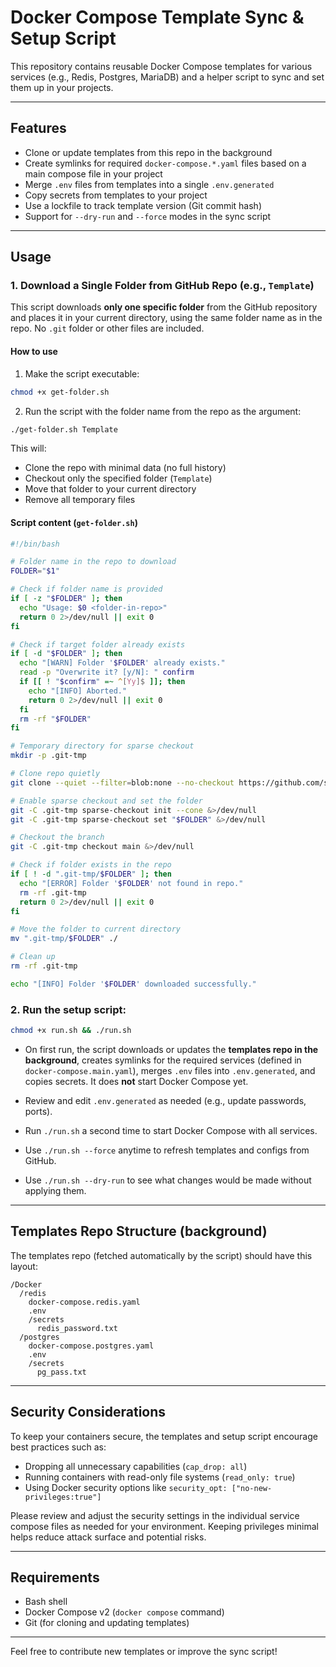 # Docker Compose Template Sync & Setup Script

This repository contains reusable Docker Compose templates for various services (e.g., Redis, Postgres, MariaDB) and a helper script to sync and set them up in your projects.

---

## Features

- Clone or update templates from this repo in the background
- Create symlinks for required `docker-compose.*.yaml` files based on a main compose file in your project
- Merge `.env` files from templates into a single `.env.generated`
- Copy secrets from templates to your project
- Use a lockfile to track template version (Git commit hash)
- Support for `--dry-run` and `--force` modes in the sync script

---

## Usage

### 1. Download a Single Folder from GitHub Repo (e.g., `Template`)

This script downloads **only one specific folder** from the GitHub repository and places it in your current directory, using the same folder name as in the repo. No `.git` folder or other files are included.

#### How to use

1. Make the script executable:

```bash
chmod +x get-folder.sh
```

2. Run the script with the folder name from the repo as the argument:

```bash
./get-folder.sh Template
```

This will:

- Clone the repo with minimal data (no full history)  
- Checkout only the specified folder (`Template`)  
- Move that folder to your current directory  
- Remove all temporary files  

#### Script content (`get-folder.sh`)

```bash
#!/bin/bash

# Folder name in the repo to download
FOLDER="$1"

# Check if folder name is provided
if [ -z "$FOLDER" ]; then
  echo "Usage: $0 <folder-in-repo>"
  return 0 2>/dev/null || exit 0
fi

# Check if target folder already exists
if [ -d "$FOLDER" ]; then
  echo "[WARN] Folder '$FOLDER' already exists."
  read -p "Overwrite it? [y/N]: " confirm
  if [[ ! "$confirm" =~ ^[Yy]$ ]]; then
    echo "[INFO] Aborted."
    return 0 2>/dev/null || exit 0
  fi
  rm -rf "$FOLDER"
fi

# Temporary directory for sparse checkout
mkdir -p .git-tmp

# Clone repo quietly
git clone --quiet --filter=blob:none --no-checkout https://github.com/saervices/Docker.git .git-tmp &>/dev/null

# Enable sparse checkout and set the folder
git -C .git-tmp sparse-checkout init --cone &>/dev/null
git -C .git-tmp sparse-checkout set "$FOLDER" &>/dev/null

# Checkout the branch
git -C .git-tmp checkout main &>/dev/null

# Check if folder exists in the repo
if [ ! -d ".git-tmp/$FOLDER" ]; then
  echo "[ERROR] Folder '$FOLDER' not found in repo."
  rm -rf .git-tmp
  return 0 2>/dev/null || exit 0
fi

# Move the folder to current directory
mv ".git-tmp/$FOLDER" ./

# Clean up
rm -rf .git-tmp

echo "[INFO] Folder '$FOLDER' downloaded successfully."
```

### 2. Run the setup script:

```bash
chmod +x run.sh && ./run.sh
```

- On first run, the script downloads or updates the **templates repo in the background**, creates symlinks for the required services (defined in `docker-compose.main.yaml`), merges `.env` files into `.env.generated`, and copies secrets. It does **not** start Docker Compose yet.

- Review and edit `.env.generated` as needed (e.g., update passwords, ports).

- Run `./run.sh` a second time to start Docker Compose with all services.

- Use `./run.sh --force` anytime to refresh templates and configs from GitHub.

- Use `./run.sh --dry-run` to see what changes would be made without applying them.

---

## Templates Repo Structure (background)

The templates repo (fetched automatically by the script) should have this layout:

```
/Docker
  /redis
    docker-compose.redis.yaml
    .env
    /secrets
      redis_password.txt
  /postgres
    docker-compose.postgres.yaml
    .env
    /secrets
      pg_pass.txt
```

---

## Security Considerations

To keep your containers secure, the templates and setup script encourage best practices such as:

- Dropping all unnecessary capabilities (`cap_drop: all`)
- Running containers with read-only file systems (`read_only: true`)
- Using Docker security options like `security_opt: ["no-new-privileges:true"]`

Please review and adjust the security settings in the individual service compose files as needed for your environment. Keeping privileges minimal helps reduce attack surface and potential risks.

---

## Requirements

- Bash shell
- Docker Compose v2 (`docker compose` command)
- Git (for cloning and updating templates)

---

Feel free to contribute new templates or improve the sync script!